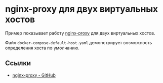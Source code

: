 ﻿# nginx-proxy для двух виртуальных хостов

Пример показывает работу [nginx-proxy](https://github.com/nginx-proxy/nginx-proxy) для двух виртуальных хостов.

Файл `docker-compose-default-host.yaml` демонстрирует возможность определения хоста по умолчанию.

## Ссылки

* [nginx-proxy - GitHub](https://github.com/nginx-proxy/nginx-proxy)
